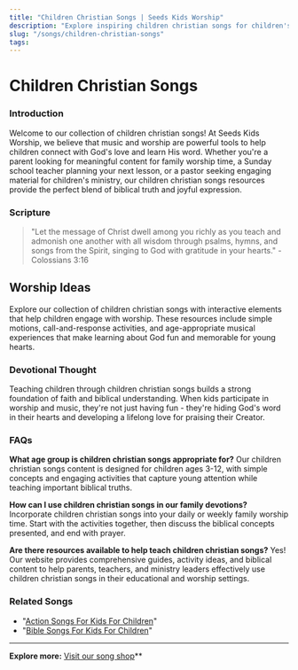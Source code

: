 ```yaml
---
title: "Children Christian Songs | Seeds Kids Worship"
description: "Explore inspiring children christian songs for children's worship and faith development. Biblical music resources for families and ministry."
slug: "/songs/children-christian-songs"
tags:
---
```


# Children Christian Songs

### Introduction

Welcome to our collection of children christian songs! At Seeds Kids Worship, we believe that music and worship are powerful tools to help children connect with God's love and learn His word. Whether you're a parent looking for meaningful content for family worship time, a Sunday school teacher planning your next lesson, or a pastor seeking engaging material for children's ministry, our children christian songs resources provide the perfect blend of biblical truth and joyful expression.

### Scripture

> "Let the message of Christ dwell among you richly as you teach and admonish one another with all wisdom through psalms, hymns, and songs from the Spirit, singing to God with gratitude in your hearts." - Colossians 3:16

## Worship Ideas

Explore our collection of children christian songs with interactive elements that help children engage with worship. These resources include simple motions, call-and-response activities, and age-appropriate musical experiences that make learning about God fun and memorable for young hearts.

### Devotional Thought

Teaching children through children christian songs builds a strong foundation of faith and biblical understanding. When kids participate in worship and music, they're not just having fun - they're hiding God's word in their hearts and developing a lifelong love for praising their Creator.

### FAQs

**What age group is children christian songs appropriate for?**
Our children christian songs content is designed for children ages 3-12, with simple concepts and engaging activities that capture young attention while teaching important biblical truths.

**How can I use children christian songs in our family devotions?**
Incorporate children christian songs into your daily or weekly family worship time. Start with the activities together, then discuss the biblical concepts presented, and end with prayer.

**Are there resources available to help teach children christian songs?**
Yes! Our website provides comprehensive guides, activity ideas, and biblical content to help parents, teachers, and ministry leaders effectively use children christian songs in their educational and worship settings.

### Related Songs

- "[Action Songs For Kids For Children](/songs/action-songs-for-kids-for-children/)"
- "[Bible Songs For Kids For Children](/songs/bible-songs-for-kids-for-children/)"

---

**Explore more:** [Visit our song shop](https://seedskidsworship.com/shop)**

<!-- Schema Markup -->
<script type="application/ld+json">
{
  "@context": "https://schema.org",
  "@type": "MusicRecording",
  "name": "Children Christian Songs",
  "byArtist": {
    "@type": "MusicGroup",
    "name": "Seeds Kids Worship"
  },
  "isFamilyFriendly": true,
  "url": "https://seedskidsworship.com/songs/children-christian-songs/"
}
</script>